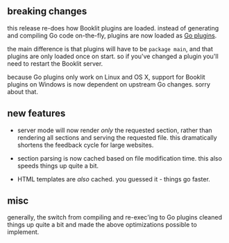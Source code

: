 ## breaking changes

this release re-does how Booklit plugins are loaded. instead of generating and
compiling Go code on-the-fly, plugins are now loaded as [Go
plugins](https://golang.org/pkg/plugin/).

the main difference is that plugins will have to be `package main`, and that
plugins are only loaded once on start. so if you've changed a plugin you'll
need to restart the Booklit server.

because Go plugins only work on Linux and OS X, support for Booklit plugins on
Windows is now dependent on upstream Go changes. sorry about that.

## new features

* server mode will now render *only* the requested section, rather than
  rendering all sections and serving the requested file. this dramatically
  shortens the feedback cycle for large websites.

* section parsing is now cached based on file modification time. this also
  speeds things up quite a bit.

* HTML templates are *also* cached. you guessed it - things go faster.

## misc

generally, the switch from compiling and re-exec'ing to Go plugins cleaned
things up quite a bit and made the above optimizations possible to implement.
